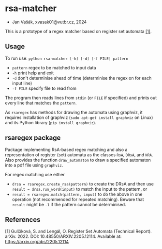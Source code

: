 # rsa-matcher
* Jan Vašák, xvasak01@vutbr.cz, 2024

This is a prototype of a regex matcher based on register set automata [[1]](#1).

## Usage
To run use:
`python rsa-matcher [-h] [-d] [-f FILE] pattern`
* `pattern` regex to be matched to input data
* `-h` print help and exit
* `-d` don't determinise ahead of time (determinise the regex on for each input line)
* `-f FILE` specify file to read from

The program then reads lines from `stdin` (or `FILE` if specified) and prints out every line that matches the `pattern`.

As `rsaregex` has methods for drawing
the automata using graphviz, it requires installation of graphviz (`sudo apt-get install graphviz` on Linux) and its Python library (`pip install graphviz`).

## rsaregex package
Package implementing RsA-based regex matching and also a representation of register (set) automata
as the classes `RsA`, `DRsA`, and `NRA`.
Also provides the function `draw_automaton` to draw a specified automaton into a pdf file using `graphviz`. 

For regex matching use either
* `drsa = rsaregex.create_rsa(pattern)` to create the DRsA and then use `result = drsa.run_word(input)`
to match the input to the pattern, or
* `result = rsaregex.match(pattern, input)` to do the above in one operation (not recommended for repeated matching). Beware that `result` might be `-1` if the pattern cannot be determinised.

    
## References
<a id="1">[1]</a>
Gulčíková, S. and Lengál, O. Register Set Automata (Technical Report). arXiv.
2022. DOI: 10.48550/ARXIV.2205.12114. Available at:
https://arxiv.org/abs/2205.12114
